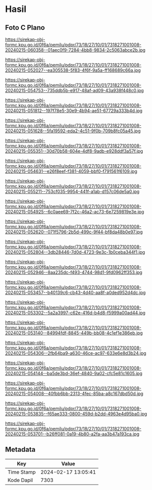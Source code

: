 # Hasil

## Foto C Plano

https://sirekap-obj-formc.kpu.go.id/0f6a/pemilu/pdpr/73/18/27/10/01/7318271001008-20240215-060358--01aec0f9-7284-4bb8-9834-2c5063abce2b.jpg

https://sirekap-obj-formc.kpu.go.id/0f6a/pemilu/pdpr/73/18/27/10/01/7318271001008-20240215-052027--ea305538-5f83-4f6f-9a5a-ff168689c66a.jpg

https://sirekap-obj-formc.kpu.go.id/0f6a/pemilu/pdpr/73/18/27/10/01/7318271001008-20240215-054753--735ddb5b-e917-48af-ad09-43a938f448c0.jpg

https://sirekap-obj-formc.kpu.go.id/0f6a/pemilu/pdpr/73/18/27/10/01/7318271001008-20240215-051812--197f78e5-30e9-4b94-ae51-67729a333b4d.jpg

https://sirekap-obj-formc.kpu.go.id/0f6a/pemilu/pdpr/73/18/27/10/01/7318271001008-20240215-051628--5fa19592-eda2-4c51-9f0b-709b8fc05a45.jpg

https://sirekap-obj-formc.kpu.go.id/0f6a/pemilu/pdpr/73/18/27/10/01/7318271001008-20240215-055351--30d70b58-604e-4df8-9adb-e928ddf3a57f.jpg

https://sirekap-obj-formc.kpu.go.id/0f6a/pemilu/pdpr/73/18/27/10/01/7318271001008-20240215-054631--e26f8eef-f381-4059-bbf0-f791561f6109.jpg

https://sirekap-obj-formc.kpu.go.id/0f6a/pemilu/pdpr/73/18/27/10/01/7318271001008-20240215-055211--753cf035-9954-441f-a1ab-d157c06de5a0.jpg

https://sirekap-obj-formc.kpu.go.id/0f6a/pemilu/pdpr/73/18/27/10/01/7318271001008-20240215-054925--6c0aee69-7f2c-46a2-ac73-6e7259819e3e.jpg

https://sirekap-obj-formc.kpu.go.id/0f6a/pemilu/pdpr/73/18/27/10/01/7318271001008-20240215-052620--071f5796-2b5d-499c-9f44-bf8da48b0e97.jpg

https://sirekap-obj-formc.kpu.go.id/0f6a/pemilu/pdpr/73/18/27/10/01/7318271001008-20240215-052804--3db28446-7d0d-4723-9e3c-1b0ceba344f1.jpg

https://sirekap-obj-formc.kpu.go.id/0f6a/pemilu/pdpr/73/18/27/10/01/7318271001008-20240215-052946--8aa235dc-f493-4744-98d1-9fd0962ff353.jpg

https://sirekap-obj-formc.kpu.go.id/0f6a/pemilu/pdpr/73/18/27/10/01/7318271001008-20240215-053457--b40139c6-cb43-4d40-aa8f-a0ded952d4dc.jpg

https://sirekap-obj-formc.kpu.go.id/0f6a/pemilu/pdpr/73/18/27/10/01/7318271001008-20240215-053302--5a2a3997-c62e-416d-b4d8-f5999a00ad44.jpg

https://sirekap-obj-formc.kpu.go.id/0f6a/pemilu/pdpr/73/18/27/10/01/7318271001008-20240215-053140--84994fdf-8845-449b-bb08-4c1ef1e386eb.jpg

https://sirekap-obj-formc.kpu.go.id/0f6a/pemilu/pdpr/73/18/27/10/01/7318271001008-20240215-054306--2fb64ba9-a630-46ce-ac97-633e6e8d3b24.jpg

https://sirekap-obj-formc.kpu.go.id/0f6a/pemilu/pdpr/73/18/27/10/01/7318271001008-20240215-054144--ba5de3bd-36ef-4840-9a02-cfc5e81c1605.jpg

https://sirekap-obj-formc.kpu.go.id/0f6a/pemilu/pdpr/73/18/27/10/01/7318271001008-20240215-054008--40fbb6bb-2313-4fec-85ba-a8c167dbd50d.jpg

https://sirekap-obj-formc.kpu.go.id/0f6a/pemilu/pdpr/73/18/27/10/01/7318271001008-20240215-053835--f65ae333-0800-459d-b2dd-4963e4d95ba0.jpg

https://sirekap-obj-formc.kpu.go.id/0f6a/pemilu/pdpr/73/18/27/10/01/7318271001008-20240215-053701--b26ff081-0a19-4b80-a2fa-aa3b47a193ca.jpg


## Metadata

| Key        | Value               |
| ---------- | ------------------- |
| Time Stamp | 2024-02-17 13:05:41 |
| Kode Dapil | 7303                |



